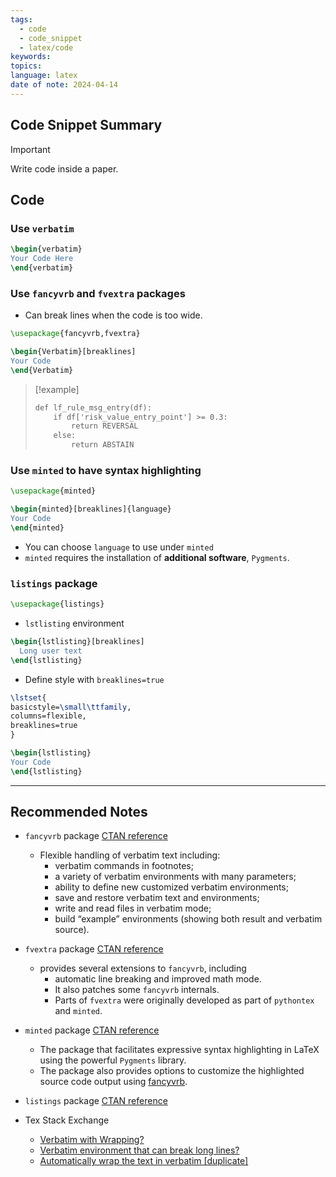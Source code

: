 ```yaml
---
tags:
  - code
  - code_snippet
  - latex/code
keywords: 
topics: 
language: latex
date of note: 2024-04-14
---
```


## Code Snippet Summary

>[!important]
>Write code inside a paper. 


## Code

### Use `verbatim`

```latex
\begin{verbatim}
Your Code Here
\end{verbatim}
```


###  Use `fancyvrb` and `fvextra` packages

- Can break lines when the code is too wide.

```latex
\usepackage{fancyvrb,fvextra}
```

```latex
\begin{Verbatim}[breaklines]
Your Code
\end{Verbatim}
```


> [!example]
> ```latex
> def lf_rule_msg_entry(df):
>     if df['risk_value_entry_point'] >= 0.3:
>         return REVERSAL
>     else:
>         return ABSTAIN
> ```
> 
> 

### Use `minted` to have syntax highlighting

```latex
\usepackage{minted}
```

```latex
\begin{minted}[breaklines]{language}
Your Code
\end{minted}
```

- You can choose `language` to use under `minted`
- `minted` requires the installation of **additional software**, `Pygments`.

### `listings` package

```latex
\usepackage{listings}
```

- `lstlisting` environment

```latex
\begin{lstlisting}[breaklines]
  Long user text
\end{lstlisting}
```

- Define style with `breaklines=true`
```latex
\lstset{
basicstyle=\small\ttfamily,
columns=flexible,
breaklines=true
}
```

```latex
\begin{lstlisting}
Your Code
\end{lstlisting}
```



-----------
##  Recommended Notes

- `fancyvrb` package [CTAN reference](https://ctan.org/pkg/fancyvrb)
	- Flexible handling of verbatim text including: 
		- verbatim commands in footnotes; 
		- a variety of verbatim environments with many parameters; 
		- ability to define new customized verbatim environments; 
		- save and restore verbatim text and environments; 
		- write and read files in verbatim mode; 
		- build “example” environments (showing both result and verbatim source).
- `fvextra` package [CTAN reference](https://ctan.org/pkg/fvextra)
	- provides several extensions to `fancyvrb`, including 
		- automatic line breaking and improved math mode. 
		- It also patches some `fancyvrb` internals. 
		- Parts of `fvextra` were originally developed as part of `pythontex` and `minted`.
- `minted` package [CTAN reference](http://www.ctan.org/pkg/minted)
	- The package that facilitates expressive syntax highlighting in LaTeX using the powerful `Pygments` library. 
	- The package also provides options to customize the highlighted source code output using [fancyvrb](https://ctan.org/pkg/fancyvrb).
- `listings` package [CTAN reference](http://www.ctan.org/pkg/listings)

- Tex Stack Exchange
	- [Verbatim with Wrapping?](https://tex.stackexchange.com/questions/510316/verbatim-with-wrapping)
	- [Verbatim environment that can break long lines?](https://tex.stackexchange.com/questions/14342/verbatim-environment-that-can-break-long-lines)
	- [Automatically wrap the text in verbatim \[duplicate\]](https://tex.stackexchange.com/questions/121601/automatically-wrap-the-text-in-verbatim)